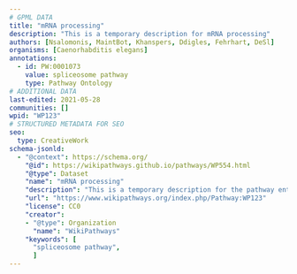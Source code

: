 ```yaml
---
# GPML DATA
title: "mRNA processing"
description: "This is a temporary description for mRNA processing"
authors: [Nsalomonis, MaintBot, Khanspers, Ddigles, Fehrhart, DeSl]
organisms: [Caenorhabditis elegans]
annotations:
  - id: PW:0001073
    value: spliceosome pathway
    type: Pathway Ontology
# ADDITIONAL DATA
last-edited: 2021-05-28
communities: []
wpid: "WP123"
# STRUCTURED METADATA FOR SEO
seo:
  type: CreativeWork
schema-jsonld:
  - "@context": https://schema.org/
    "@id": https://wikipathways.github.io/pathways/WP554.html
    "@type": Dataset
    "name": "mRNA processing"
    "description": "This is a temporary description for the pathway entitled: mRNA processing"
    "url": "https://www.wikipathways.org/index.php/Pathway:WP123"
    "license": CC0
    "creator":
    - "@type": Organization
      "name": "WikiPathways"
    "keywords": [
      "spliceosome pathway",
      ]
---
```

